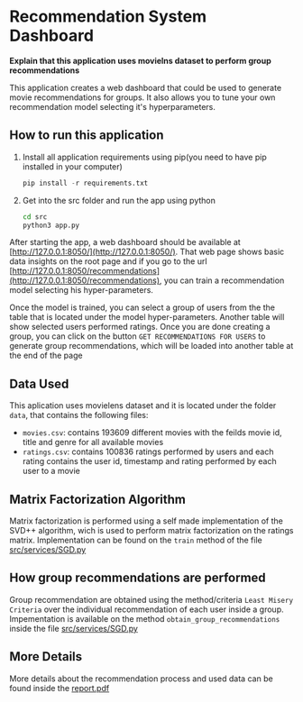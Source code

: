 # Recommendation System Dashboard

**Explain that this application uses movielns dataset to perform group recommendations**

This application creates a web dashboard that could be used to generate movie recommendations for groups. It also allows you to tune your own recommendation model selecting it's hyperparameters.

## How to run this application

1. Install all application requirements using pip(you need to have pip installed in your computer)
    ```python
    pip install -r requirements.txt
    ```
2. Get into the src folder and run the app using python
    ```bash
    cd src
    python3 app.py
    ```

After starting the app, a web dashboard should be available at [http://127.0.0.1:8050/](http://127.0.0.1:8050/). That web page shows basic data insights on the root page and if you go to the url [http://127.0.0.1:8050/recommendations](http://127.0.0.1:8050/recommendations), you can train a recommendation model selecting his hyper-parameters.

Once the model is trained, you can select a group of users from the the table that is located under the model hyper-parameters. Another table will show selected users performed ratings. Once you are done creating a group, you can click on the button `GET RECOMMENDATIONS FOR USERS` to generate group recommendations, which will be loaded into another table at the end of the page

## Data Used  

This aplication uses movielens dataset and it is located under the folder `data`, that contains the following files:

- `movies.csv`: contains 193609 different movies with the feilds movie id, title and genre for all available movies
- `ratings.csv`: contains 100836 ratings performed by users and each rating contains the user id, timestamp and rating performed by each user to a movie 

## Matrix Factorization Algorithm

Matrix factorization is performed using a self made implementation of the SVD++ algorithm, wich is used to perform matrix factorization on the ratings matrix.
Implementation can be found on the `train` method of the file [src/services/SGD.py](./src/services/SGD.py)

## How group recommendations are performed

Group recommendation are obtained using the method/criteria `Least Misery Criteria` over the individual recommendation of each user inside a group. Impementation is available on the method `obtain_group_recommendations` inside the file [src/services/SGD.py](./src/services/SGD.py)

## More Details

More details about the recommendation process and used data can be found inside the [report.pdf](report.pdf)